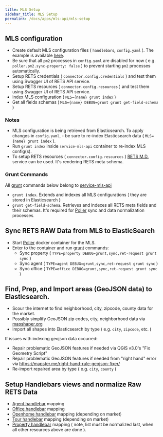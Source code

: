 ```yaml
---
title: MLS Setup
sidebar_title: MLS Setup
permalink: /docs/apps/mls-api/mls-setup
---
```


## MLS configuration

* Create default MLS configuration files ( `handlebars`, `config.yaml` ). The example is available [here](https://github.com/boxmls/service-mls-api/tree/master/static/config/example). 
* Be sure that all `pm2` processes in `config.yaml` are disabled for now ( e.g. `poller.pm2.sync-property: false` ) to prevent starting `pm2` processes automatically.
* Setup RETS credentials ( `connector.config.credentials` ) and test them using Swagger UI of RETS API service.
* Setup RETS resources ( `connector.config.resources` ) and test them using Swagger UI of RETS API service.
* Index MLS configuration ( `MLS={name} grunt index` )
* Get all fields schemas ( `MLS={name} DEBUG=grunt grunt get-field-schema` )

### Notes

* MLS configuration is being retrieved from Elasticsearch. To apply changes in `config.yaml`, - be sure to re-index Elasticsearch data ( `MLS={name} grunt index` ).
* Run `grunt index` inside `service-mls-api` container to re-index MLS config(s).
* To setup RETS resources ( `connector.config.resources` ) [RETS M.D.](https://retsmd.com/index.php) service can be used. It's rendering RETS meta schema.

### Grunt Commands

All [grunt](https://gruntjs.com/getting-started) commands below belong to [service-mls-api](https://github.com/boxmls/service-mls-api/blob/master/gruntfile.js)

* `grunt index`. Extends and indexes all MLS configurations ( they are stored in Elasticsearch )
* `grunt get-field-schema`. Retrieves and indexes all RETS meta fields and their schemas. It's required for [Poller](https://github.com/boxmls/service-poller) sync and data normalization processes.

## Sync RETS RAW Data from MLS to ElasticSearch

* Start [Poller](https://github.com/boxmls/service-poller) docker container for the MLS.
* Enter to the container and run [grunt](https://gruntjs.com/) commands:
    * Sync property ( `TYPE=property DEBUG=grunt,sync,ret-request grunt sync` )
    * Sync agent ( `TYPE=agent DEBUG=grunt,sync,ret-request grunt sync` )
    * Sync office ( `TYPE=office DEBUG=grunt,sync,ret-request grunt sync` )

## Find, Prep, and Import areas (GeoJSON data) to Elasticsearch.

* Scour the internet to find neighborhood, city, zipcode, county data for the market.
* Possibly simplify GeoJSON zip codes, city, neighborhood data via [mapshaper.org](https://mapshaper.org/)
* Import all shapes into Elasticsearch by type ( e.g. `city`, `zipcode`, etc. )

If issues with indexing geojson data occurred:
* Repair problematic GeoJSON features if needed via QGIS v3.0's "Fix Geometry Script"
* Repair problematic GeoJSON features if needed from "right hand" error via https://mapster.me/right-hand-rule-geojson-fixer/
* Re-import repaired area by type ( e.g. `city`, `county` )

## Setup Handlebars views and normalize Raw RETS Data

* [Agent handlebar](https://boxmls.github.io/docs/mapping-data/agent) mapping
* [Office handlebar](https://boxmls.github.io/docs/mapping-data/office) mapping
* [Openhome handlebar](https://boxmls.github.io/docs/mapping-data/openhome) mapping (depending on market)
* [Tour handlebar](https://boxmls.github.io/docs/mapping-data/tour) mapping (depending on market)
* [Property handlebar](https://boxmls.github.io/docs/mapping-data/property) mapping ( note, list must be normalized last, when all other resources above are done ).